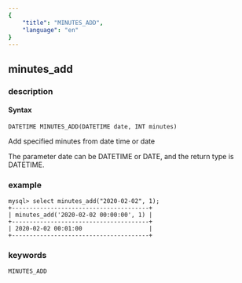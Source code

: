 ```yaml
---
{
    "title": "MINUTES_ADD",
    "language": "en"
}
---
```


## minutes_add
### description
#### Syntax

`DATETIME MINUTES_ADD(DATETIME date, INT minutes)`

Add specified minutes from date time or date

The parameter date can be DATETIME or DATE, and the return type is DATETIME.

### example

```
mysql> select minutes_add("2020-02-02", 1);
+---------------------------------------+
| minutes_add('2020-02-02 00:00:00', 1) |
+---------------------------------------+
| 2020-02-02 00:01:00                   |
+---------------------------------------+
```

### keywords

    MINUTES_ADD
